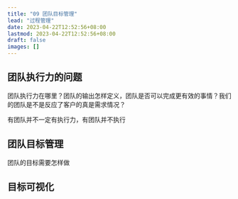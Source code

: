 ```yaml
---
title: "09 团队目标管理"
lead: "过程管理"
date: 2023-04-22T12:52:56+08:00
lastmod: 2023-04-22T12:52:56+08:00
draft: false
images: []
---
```


## 团队执行力的问题

团队执行力在哪里？团队的输出怎样定义，团队是否可以完成更有效的事情？我们的团队是不是反应了客户的真是需求情况？

有团队并不一定有执行力，有团队并不执行

## 团队目标管理

团队的目标需要怎样做

## 目标可视化
